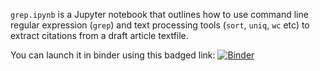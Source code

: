 `grep.ipynb` is a Jupyter notebook that outlines how to use command line regular expression (`grep`) and text processing tools (`sort`, `uniq`, `wc` etc) to extract citations from a draft article textfile.

You can launch it in binder using this badged link:
[![Binder](https://mybinder.org/badge_logo.svg)](https://mybinder.org/v2/gh/nickynicolson/kew_coding_club/master?filepath=regexp_cmd_line/grep.ipynb)
